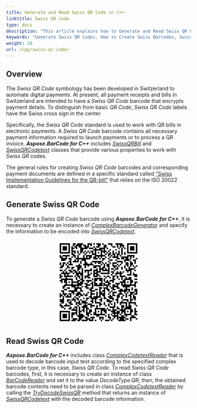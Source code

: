 ```yaml
---
title: Generate and Read Swiss QR Code in C++
linktitle: Swiss QR Code
type: docs
description: "This article explains how to Generate and Read Swiss QR Codes using Aspose.BarCode for C++"
keywords: "Generate Swiss QR Codes, How to Create Swiss Barcodes, Swiss QR Code, Aspose.BarCode, Generate Barcode C++"
weight: 10
url: /cpp/swiss-qr-code/
---
```


## **Overview**
The *Swiss QR Code* symbology has been developed in Switzerland to automate digital payments. At present, all payment receipts and bills in Switzerland are intended to have a *Swiss QR Code* barcode that encrypts payment details. To distinguish from basic *QR Code*, *Swiss QR Code* labels have the Swiss cross sign in the center.  
  
Specifically, the *Swiss QR Code* standard is used to work with QR bills in electronic payments. A *Swiss QR Code* barcode contains all necessary payment information required to launch payments or to process a QR invoice. ***Aspose.BarCode for C++*** includes [*SwissQRBill*](https://reference.aspose.com/barcode/net/aspose.barcode.complexbarcode/swissqrbill) and [*SwissQRCodetext*](https://reference.aspose.com/barcode/net/aspose.barcode.complexbarcode/swissqrcodetext) classes that provide various properties to work with *Swiss QR* codes.  
  
The general rules for creating *Swiss QR Code* barcodes and corresponding payment documents are defined in a specific standard called ["Swiss Implementation Guidelines for the QR-bill"](https://www.paymentstandards.ch/dam/downloads/ig-qr-bill-en.pdf) that relies on the ISO 20022 standard.

## **Generate Swiss QR Code**
To generate a *Swiss QR Code* barcode using  ***Aspose.BarCode for C++***, it is necessary to create an instance of [*ComplexBarcodeGenerator*](https://reference.aspose.com/barcode/net/aspose.barcode.complexbarcode/complexbarcodegenerator) and specify the information to be encoded into [*SwissQRCodetext*](https://reference.aspose.com/barcode/net/aspose.barcode.complexbarcode/swissqrcodetext).  

<p align="center"><img src="swissqrbill.png"></p>
  

## **Read Swiss QR Code**
***Aspose.BarCode for C++*** includes class [*ComplexCodetextReader*](https://reference.aspose.com/barcode/net/aspose.barcode.complexbarcode/complexcodetextreader) that is used to decode barcode input text according to the specified complex barcode type, in this case, *Swiss QR Code*. To read *Swiss QR Code* barcodes, first, it is necessary to create an instance of class [*BarCodeReader*](https://reference.aspose.com/barcode/net/aspose.barcode.barcoderecognition/barcodereader) and set it to the value *DecodeType.QR*; then, the obtained barcode contents need to be parsed in class [*ComplexCodetextReader*](https://reference.aspose.com/barcode/net/aspose.barcode.complexbarcode/complexcodetextreader) by calling the [*TryDecodeSwissQR*](https://reference.aspose.com/barcode/net/aspose.barcode.complexbarcode/complexcodetextreader/methods/trydecodeswissqr) method that returns an instance of [*SwissQRCodetext*](https://reference.aspose.com/barcode/net/aspose.barcode.complexbarcode/swissqrcodetext) with the decoded barcode information. 
